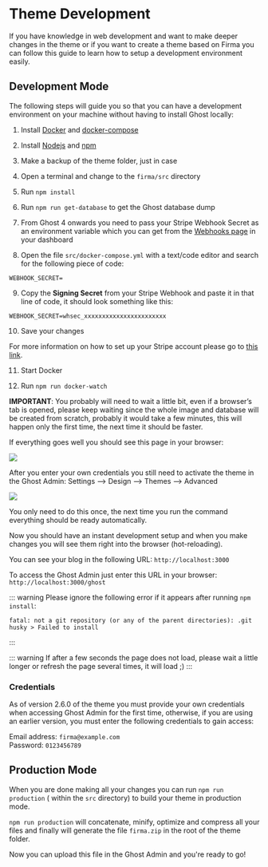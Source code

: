 # Theme Development

If you have knowledge in web development and want to make deeper changes in the theme or if you want to create a theme based on Firma you can follow this guide to learn how to setup a development environment easily.

## Development Mode

The following steps will guide you so that you can have a development environment on your machine without having to install Ghost locally:

1. Install [Docker](https://docs.docker.com/get-docker/) and [docker-compose](https://docs.docker.com/compose/install/)

2. Install [Nodejs](https://nodejs.org/en/download/) and [npm](https://www.npmjs.com/get-npm)

3. Make a backup of the theme folder, just in case

4. Open a terminal and change to the `firma/src` directory

5. Run `npm install`

6. Run `npm run get-database` to get the Ghost database dump

7. From Ghost 4 onwards you need to pass your Stripe Webhook Secret as an environment variable which you can get from the [Webhooks page](https://dashboard.stripe.com/webhooks) in your dashboard

8. Open the file `src/docker-compose.yml` with a text/code editor and search for the following piece of code:

```
WEBHOOK_SECRET=
```

9. Copy the **Signing Secret** from your Stripe Webhook and paste it in that line of code, it should look something like this:

```
WEBHOOK_SECRET=whsec_xxxxxxxxxxxxxxxxxxxxxxx
```

10. Save your changes

For more information on how to set up your Stripe account please go to [this link](https://ghost.org/help/setup-members/).

11. Start Docker

12. Run `npm run docker-watch`

**IMPORTANT**: You probably will need to wait a little bit, even if a browser’s tab is opened, please keep waiting since the whole image and database will be created from scratch, probably it would take a few minutes, this will happen only the first time, the next time it should be faster.

If everything goes well you should see this page in your browser:

![](https://user-images.githubusercontent.com/1477503/185713373-bd05eb67-cb19-4f8d-b65b-877aab3471f5.png)

After you enter your own credentials you still need to activate the theme in the Ghost Admin: Settings —> Design —> Themes —> Advanced

![](https://res.cloudinary.com/edev/image/upload/v1661688919/firma/CleanShot_2022-08-28_at_14.14.38.png)

You only need to do this once, the next time you run the command everything should be ready automatically.

Now you should have an instant development setup and when you make changes you will see them right into the browser (hot-reloading).

You can see your blog in the following URL: `http://localhost:3000`

To access the Ghost Admin just enter this URL in your browser: `http://localhost:3000/ghost`

::: warning
Please ignore the following error if it appears after running `npm install`:
```
fatal: not a git repository (or any of the parent directories): .git
husky > Failed to install
```
:::

::: warning
If after a few seconds the page does not load, please wait a little longer or refresh the page several times, it will load ;)
:::

### Credentials

As of version 2.6.0 of the theme you must provide your own credentials when accessing Ghost Admin for the first time, otherwise, if you are using an earlier version, you must enter the following credentials to gain access:

Email address: `firma@example.com`
<br>
Password: `0123456789`

## Production Mode

When you are done making all your changes you can run `npm run production` ( within the `src` directory) to build your theme in production mode.

`npm run production` will concatenate, minify, optimize and compress all your files and finally will generate the file `firma.zip` in the root of the theme folder.

Now you can upload this file in the Ghost Admin and you're ready to go!
